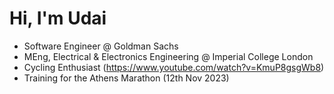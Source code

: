 # Hi, I'm Udai

- Software Engineer @ Goldman Sachs
- MEng, Electrical & Electronics Engineering @ Imperial College London
- Cycling Enthusiast (https://www.youtube.com/watch?v=KmuP8gsgWb8)
- Training for the Athens Marathon (12th Nov 2023)

<!---

I’m currently learning 
- 💞️ I’m looking to collaborate on ...
- 📫 How to reach me ...

udai-arneja/udai-arneja is a ✨ special ✨ repository because its `README.md` (this file) appears on your GitHub profile.
You can click the Preview link to take a look at your changes.
--->
